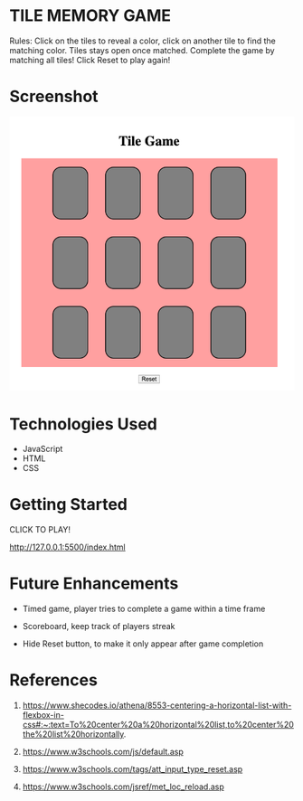 # TILE MEMORY GAME

Rules: Click on the tiles to reveal a color, click on another tile to find the matching color.
Tiles stays open once matched. Complete the game by matching all tiles!
Click Reset to play again!

# Screenshot

<img src="screenshotreset.png">

# Technologies Used

- JavaScript
- HTML
- CSS

# Getting Started

CLICK TO PLAY!

http://127.0.0.1:5500/index.html

# Future Enhancements

- Timed game, player tries to complete a game within a time frame

- Scoreboard, keep track of players streak

- Hide Reset button, to make it only appear after game completion

# References

1. https://www.shecodes.io/athena/8553-centering-a-horizontal-list-with-flexbox-in-css#:~:text=To%20center%20a%20horizontal%20list,to%20center%20the%20list%20horizontally.

2. https://www.w3schools.com/js/default.asp

3. https://www.w3schools.com/tags/att_input_type_reset.asp

4. https://www.w3schools.com/jsref/met_loc_reload.asp

